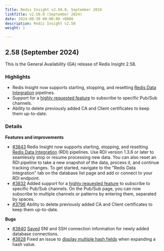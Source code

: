 ```yaml
---
Title: Redis Insight v2.58.0, September 2024
linkTitle: v2.58.0 (September 2024)
date: 2024-09-30 00:00:00 +0000
description: Redis Insight v2.58
weight: 1

---
```

## 2.58 (September 2024)
This is the General Availability (GA) release of Redis Insight 2.58.

### Highlights
- Redis Insight now supports starting, stopping, and resetting [Redis Data Integration](https://redis.io/data-integration/?utm_source=redisinsight&utm_medium=repository&utm_campaign=release_notes) pipelines.
- Support for a [highly requested feature](https://github.com/RedisInsight/RedisInsight/issues/1671) to subscribe to specific Pub/Sub channels.
- Ability to delete previously added CA and Client certificates to keep them up-to-date.

### Details

**Features and improvements**
- [#3843](https://github.com/RedisInsight/RedisInsight/pull/3843) Redis Insight now supports starting, stopping, and resetting [Redis Data Integration](https://redis.io/data-integration/?utm_source=redisinsight&utm_medium=repository&utm_campaign=release_notes) (RDI) pipelines. Use RDI version 1.3.6 or later to seamlessly stop or resume processing new data. You can also reset an RDI pipeline to take a new snapshot of the data, process it, and continue tracking changes. To get started, navigate to the "Redis Data Integration" tab on the database list page and add or connect to your RDI endpoint.
- [#3832](https://github.com/RedisInsight/RedisInsight/pull/3832) Added support for a [highly requested feature](https://github.com/RedisInsight/RedisInsight/issues/1671) to subscribe to specific Pub/Sub channels. On the Pub/Sub page, you can now subscribe to multiple channels or patterns by entering them, separated by spaces.
- [#3796](https://github.com/RedisInsight/RedisInsight/pull/3796) Ability to delete previously added CA and Client certificates to keep them up-to-date.

**Bugs**
- [#3840](https://github.com/RedisInsight/RedisInsight/pull/3840) [Saved](https://github.com/RedisInsight/RedisInsight/issues/3833) SNI and SSH connection information for newly added database connections.
- [#3828](https://github.com/RedisInsight/RedisInsight/pull/3828) Fixed an issue to [display multiple hash fields](https://github.com/RedisInsight/RedisInsight/issues/3826) when expanding a hash value.
